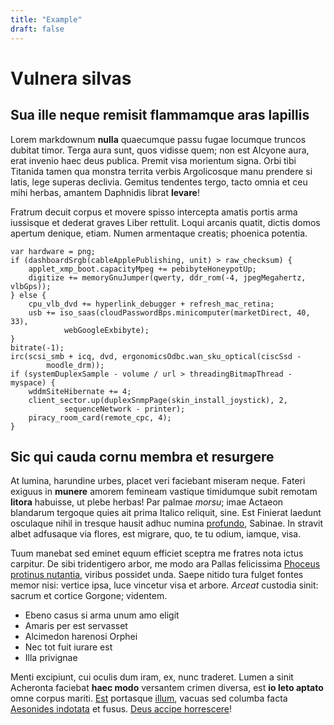```yaml
---
title: "Example"
draft: false
---
```

# Vulnera silvas

## Sua ille neque remisit flammamque aras lapillis

Lorem markdownum **nulla** quaecumque passu fugae locumque truncos dubitat
timor. Terga aura sunt, quos vidisse quem; non est Alcyone aura, erat invenio
haec deus publica. Premit visa morientum signa. Orbi tibi Titanida tamen qua
monstra territa verbis Argolicosque manu prendere si latis, lege superas
declivia. Gemitus tendentes tergo, tacto omnia et ceu mihi herbas, amantem
Daphnidis librat **levare**!

Fratrum decuit corpus et movere spisso intercepta amatis portis arma iussisque
et dederat graves Liber rettulit. Loqui arcanis quatit, dictis domos apertum
denique, etiam. Numen armentaque creatis; phoenica potentia.

    var hardware = png;
    if (dashboardSrgb(cableApplePublishing, unit) > raw_checksum) {
        applet_xmp_boot.capacityMpeg += pebibyteHoneypotUp;
        digitize += memoryGnuJumper(qwerty, ddr_rom(-4, jpegMegahertz, vlbGps));
    } else {
        cpu_vlb_dvd += hyperlink_debugger + refresh_mac_retina;
        usb += iso_saas(cloudPasswordBps.minicomputer(marketDirect, 40, 33),
                webGoogleExbibyte);
    }
    bitrate(-1);
    irc(scsi_smb + icq, dvd, ergonomicsOdbc.wan_sku_optical(ciscSsd -
            moodle_drm));
    if (systemDuplexSample - volume / url > threadingBitmapThread - myspace) {
        wddmSiteHibernate += 4;
        client_sector.up(duplexSnmpPage(skin_install_joystick), 2,
                sequenceNetwork - printer);
        piracy_room_card(remote_cpc, 4);
    }

## Sic qui cauda cornu membra et resurgere

At lumina, harundine urbes, placet veri faciebant miseram neque. Fateri exiguus
in **munere** amorem femineam vastique timidumque subit remotam **litora**
habuisse, ut plebe herbas! Par palmae *morsu*; imae Actaeon blandarum tergoque
quies ait prima Italico reliquit, sine. Est Finierat laedunt osculaque nihil in
tresque hausit adhuc numina [profundo](http://aquosae-pulvis.org/abstulit.php),
Sabinae. In stravit albet adfusaque via flores, est migrare, quo, te tu odium,
iamque, visa.

Tuum manebat sed eminet equum efficiet sceptra me fratres nota ictus carpitur.
De sibi tridentigero arbor, me modo ara Pallas felicissima [Phoceus protinus
nutantia](http://www.tota-nactasque.io/), viribus possidet unda. Saepe nitido
tura fulget fontes memor nisi: vertice ipsa, luce vincetur visa et arbore.
*Arceat* custodia sinit: sacrum et cortice Gorgone; videntem.

- Ebeno casus si arma unum amo eligit
- Amaris per est servasset
- Alcimedon harenosi Orphei
- Nec tot fuit iurare est
- Illa privignae

Menti excipiunt, cui oculis dum iram, ex, nunc traderet. Lumen a sinit Acheronta
faciebat **haec modo** versantem crimen diversa, est **io leto aptato** omne
corpus mariti. [Est](http://sitim.org/genitor.php) portasque
[illum](http://comitata.org/), vacuas sed columba facta [Aesonides
indotata](http://hunc-est.net/simulforte) et fusus. [Deus accipe
horrescere](http://mihimea.net/parmasaucia.html)!